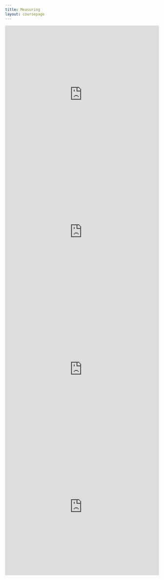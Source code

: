 ```yaml
---
title: Measuring
layout: coursepage
---
```


<div class="video-container">
<iframe width="100%" height="450" src="https://www.youtube.com/embed/bF3OyQ3HwfU" frameborder="0" allowfullscreen></iframe>
</div>

<div class="video-container">
<iframe width="100%" height="450" src="https://www.youtube.com/embed/qIfo_-d82Co" frameborder="0" allowfullscreen></iframe>
</div>

<div class="video-container">
<iframe width="100%" height="450" src="https://www.youtube.com/embed/hUIgAu3QQWQ" frameborder="0" allowfullscreen></iframe>
</div>

<div class="video-container">
<iframe width="100%" height="450" src="https://www.youtube.com/embed/Zink6v6TXk4" frameborder="0" allowfullscreen></iframe>
</div>
